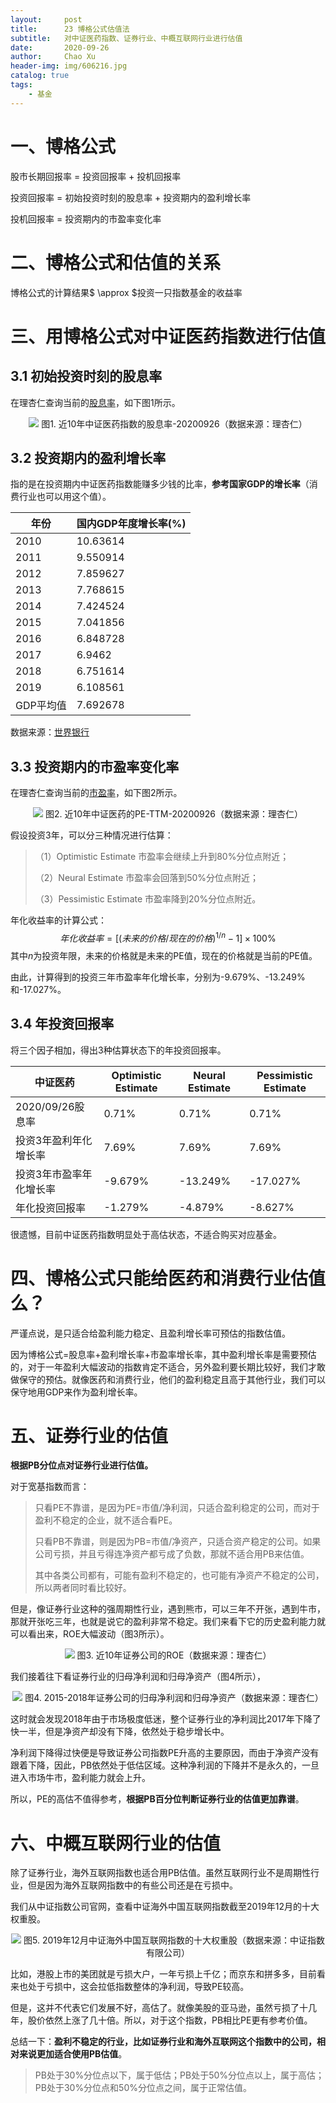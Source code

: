 ```yaml
---
layout:     post
title:      23 博格公式估值法 
subtitle:   对中证医药指数、证券行业、中概互联网行业进行估值
date:       2020-09-26
author:     Chao Xu
header-img: img/606216.jpg
catalog: true
tags:
    - 基金
---
```


# 一、博格公式

股市长期回报率 = 投资回报率 + 投机回报率

投资回报率 = 初始投资时刻的股息率 + 投资期内的盈利增长率

投机回报率 = 投资期内的市盈率变化率

# 二、博格公式和估值的关系

博格公式的计算结果$ \approx $投资一只指数基金的收益率

# 三、用博格公式对中证医药指数进行估值

## 3.1 初始投资时刻的股息率

在理杏仁查询当前的[股息率](https://www.lixinger.com/analytics/index/sh/000933/933/detail/value?granularity=y10&y-axis-left-metrics-name=dyr&metrics-type=mcw)，如下图1所示。

<p align="center">
  <img src="https://i.loli.net/2020/09/26/MQiDltURX92EKjx.png">
图1. 近10年中证医药指数的股息率-20200926（数据来源：理杏仁）
</p>

## 3.2 投资期内的盈利增长率

指的是在投资期内中证医药指数能赚多少钱的比率，**参考国家GDP的增长率**（消费行业也可以用这个值）。

| 年份      | 国内GDP年度增长率(%) |
| --------- | -------------------- |
| 2010      | 10.63614             |
| 2011      | 9.550914             |
| 2012      | 7.859627             |
| 2013      | 7.768615             |
| 2014      | 7.424524             |
| 2015      | 7.041856             |
| 2016      | 6.848728             |
| 2017      | 6.9462               |
| 2018      | 6.751614             |
| 2019      | 6.108561             |
| GDP平均值 | 7.692678             |

数据来源：[世界银行](https://data.worldbank.org/indicator/NY.GDP.MKTP.KD.ZG?end=2019&locations=CN&start=2009&view=chart)

## 3.3 投资期内的市盈率变化率

在理杏仁查询当前的[市盈率](https://www.lixinger.com/analytics/index/sh/000933/933/detail/value?granularity=y10&y-axis-left-metrics-name=pe_ttm&metrics-type=mcw)，如下图2所示。

<p align="center">
  <img src="https://i.loli.net/2020/09/26/wRb7etaJy51io8V.png">
图2. 近10年中证医药的PE-TTM-20200926（数据来源：理杏仁）
</p>

假设投资3年，可以分三种情况进行估算：

> （1）Optimistic Estimate 市盈率会继续上升到80%分位点附近；
>
> （2）Neural Estimate 市盈率会回落到50%分位点附近；
>
> （3）Pessimistic Estimate 市盈率降到20%分位点附近。

年化收益率的计算公式：
$$
年化收益率 = [{(未来的价格/现在的价格)^{1/n}} - 1] \times 100\% 
$$
其中$n$为投资年限，未来的价格就是未来的PE值，现在的价格就是当前的PE值。

由此，计算得到的投资三年市盈率年化增长率，分别为-9.679%、-13.249%和-17.027%。

## 3.4 年投资回报率

将三个因子相加，得出3种估算状态下的年投资回报率。

| 中证医药                | Optimistic Estimate | Neural Estimate | Pessimistic Estimate |
| ----------------------- | ------------------- | --------------- | -------------------- |
| 2020/09/26股息率        | 0.71%               | 0.71%           | 0.71%                |
| 投资3年盈利年化增长率   | 7.69%               | 7.69%           | 7.69%                |
| 投资3年市盈率年化增长率 | -9.679%             | -13.249%        | -17.027%             |
| 年化投资回报率          | -1.279%             | -4.879%         | -8.627%              |

很遗憾，目前中证医药指数明显处于高估状态，不适合购买对应基金。

# 四、博格公式只能给医药和消费行业估值么？

严谨点说，是只适合给盈利能力稳定、且盈利增长率可预估的指数估值。

因为博格公式=股息率+盈利增长率+市盈率增长率，其中盈利增长率是需要预估的，对于一年盈利大幅波动的指数肯定不适合，另外盈利要长期比较好，我们才敢做保守的预估。就像医药和消费行业，他们的盈利稳定且高于其他行业，我们可以保守地用GDP来作为盈利增长率。

# 五、证券行业的估值

**根据PB分位点对证券行业进行估值。**

对于宽基指数而言：

> 只看PE不靠谱，是因为PE=市值/净利润，只适合盈利稳定的公司，而对于盈利不稳定的企业，就不适合看PE。
>
> 只看PB不靠谱，则是因为PB=市值/净资产，只适合资产稳定的公司。如果公司亏损，并且亏得连净资产都亏成了负数，那就不适合用PB来估值。
>
> 其中各类公司都有，可能有盈利不稳定的，也可能有净资产不稳定的公司，所以两者同时看比较好。

但是，像证券行业这种的强周期性行业，遇到熊市，可以三年不开张，遇到牛市，那就开张吃三年，也就是说它的盈利非常不稳定。我们来看下它的历史盈利能力就可以看出来，ROE大幅波动（图3所示）。

<p align="center">
  <img src="https://i.loli.net/2020/09/26/duDtAoFxTB1JlVI.png">
图3. 近10年证券公司的ROE（数据来源：理杏仁）
</p>

我们接着往下看证券行业的归母净利润和归母净资产（图4所示），

<p align="center">
  <img src="https://i.loli.net/2020/09/26/dF9ghQIGbmiP1kV.png">
图4. 2015-2018年证券公司的归母净利润和归母净资产（数据来源：理杏仁）
</p>

这时就会发现2018年由于市场极度低迷，整个证券行业的净利润比2017年下降了快一半，但是净资产却没有下降，依然处于稳步增长中。

净利润下降得过快便是导致证券公司指数PE升高的主要原因，而由于净资产没有跟着下降，因此，PB依然处于低估区域。这种净利润的下降并不是永久的，一旦进入市场牛市，盈利能力就会上升。

所以，PE的高估不值得参考，**根据PB百分位判断证券行业的估值更加靠谱**。

# 六、中概互联网行业的估值

除了证券行业，海外互联网指数也适合用PB估值。虽然互联网行业不是周期性行业，但是因为海外互联网指数中的有些公司还是在亏损中。

我们从中证指数公司官网，查看中证海外中国互联网指数截至2019年12月的十大权重股。

<p align="center">
  <img src="https://i.loli.net/2020/09/26/fV7KYCeciGugROh.png">
图5. 2019年12月中证海外中国互联网指数的十大权重股（数据来源：中证指数有限公司）
</p>

比如，港股上市的美团就是亏损大户，一年亏损上千亿；而京东和拼多多，目前看来也处于亏损中，这会拉低指数整体的净利润，导致PE较高。

但是，这并不代表它们发展不好，高估了。就像美股的亚马逊，虽然亏损了十几年，股价依然上涨了几十倍。所以，对于这个指数，PB相比PE更有参考价值。

总结一下：**盈利不稳定的行业，比如证券行业和海外互联网这个指数中的公司，相对来说更加适合使用PB估值**。

> PB处于30%分位点以下，属于低估；PB处于50%分位点以上，属于高估；PB处于30%分位点和50%分位点之间，属于正常估值。

